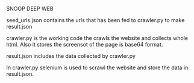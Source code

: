SNOOP DEEP WEB

seed_urls.json contains the urls that has been fed to crawler.py to make result.json

crawler.py is the working code the crawls the website and collects whole html. Also it stores the screensot of the page is base64 format. 

result.json includes the data collected by crawler.py 

In crawler.py selenium is used to scrawl the website and store the data in result.json. 
